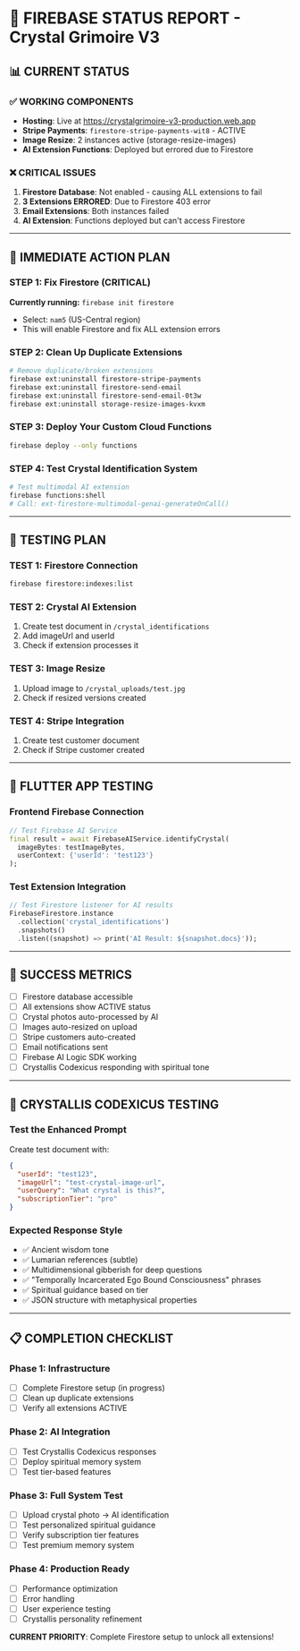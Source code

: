 # 🔮 FIREBASE STATUS REPORT - Crystal Grimoire V3

## 📊 CURRENT STATUS

### ✅ WORKING COMPONENTS
- **Hosting**: Live at https://crystalgrimoire-v3-production.web.app
- **Stripe Payments**: `firestore-stripe-payments-wit8` - ACTIVE
- **Image Resize**: 2 instances active (storage-resize-images)
- **AI Extension Functions**: Deployed but errored due to Firestore

### ❌ CRITICAL ISSUES
1. **Firestore Database**: Not enabled - causing ALL extensions to fail
2. **3 Extensions ERRORED**: Due to Firestore 403 error
3. **Email Extensions**: Both instances failed
4. **AI Extension**: Functions deployed but can't access Firestore

---

## 🔧 IMMEDIATE ACTION PLAN

### STEP 1: Fix Firestore (CRITICAL)
**Currently running:** `firebase init firestore`
- Select: `nam5` (US-Central region)
- This will enable Firestore and fix ALL extension errors

### STEP 2: Clean Up Duplicate Extensions
```bash
# Remove duplicate/broken extensions
firebase ext:uninstall firestore-stripe-payments
firebase ext:uninstall firestore-send-email
firebase ext:uninstall firestore-send-email-0t3w
firebase ext:uninstall storage-resize-images-kvxm
```

### STEP 3: Deploy Your Custom Cloud Functions
```bash
firebase deploy --only functions
```

### STEP 4: Test Crystal Identification System
```bash
# Test multimodal AI extension
firebase functions:shell
# Call: ext-firestore-multimodal-genai-generateOnCall()
```

---

## 🧪 TESTING PLAN

### TEST 1: Firestore Connection
```bash
firebase firestore:indexes:list
```

### TEST 2: Crystal AI Extension
1. Create test document in `/crystal_identifications`
2. Add imageUrl and userId
3. Check if extension processes it

### TEST 3: Image Resize
1. Upload image to `/crystal_uploads/test.jpg`
2. Check if resized versions created

### TEST 4: Stripe Integration
1. Create test customer document
2. Check if Stripe customer created

---

## 📱 FLUTTER APP TESTING

### Frontend Firebase Connection
```dart
// Test Firebase AI Service
final result = await FirebaseAIService.identifyCrystal(
  imageBytes: testImageBytes,
  userContext: {'userId': 'test123'}
);
```

### Test Extension Integration
```dart
// Test Firestore listener for AI results
FirebaseFirestore.instance
  .collection('crystal_identifications')
  .snapshots()
  .listen((snapshot) => print('AI Result: ${snapshot.docs}'));
```

---

## 🎯 SUCCESS METRICS

- [ ] Firestore database accessible
- [ ] All extensions show ACTIVE status
- [ ] Crystal photos auto-processed by AI
- [ ] Images auto-resized on upload
- [ ] Stripe customers auto-created
- [ ] Email notifications sent
- [ ] Firebase AI Logic SDK working
- [ ] Crystallis Codexicus responding with spiritual tone

---

## 🔮 CRYSTALLIS CODEXICUS TESTING

### Test the Enhanced Prompt
Create test document with:
```json
{
  "userId": "test123",
  "imageUrl": "test-crystal-image-url",
  "userQuery": "What crystal is this?",
  "subscriptionTier": "pro"
}
```

### Expected Response Style
- ✅ Ancient wisdom tone
- ✅ Lumarian references (subtle)
- ✅ Multidimensional gibberish for deep questions
- ✅ "Temporally Incarcerated Ego Bound Consciousness" phrases
- ✅ Spiritual guidance based on tier
- ✅ JSON structure with metaphysical properties

---

## 📋 COMPLETION CHECKLIST

### Phase 1: Infrastructure
- [ ] Complete Firestore setup (in progress)
- [ ] Clean up duplicate extensions
- [ ] Verify all extensions ACTIVE

### Phase 2: AI Integration  
- [ ] Test Crystallis Codexicus responses
- [ ] Deploy spiritual memory system
- [ ] Test tier-based features

### Phase 3: Full System Test
- [ ] Upload crystal photo → AI identification
- [ ] Test personalized spiritual guidance
- [ ] Verify subscription tier features
- [ ] Test premium memory system

### Phase 4: Production Ready
- [ ] Performance optimization
- [ ] Error handling
- [ ] User experience testing
- [ ] Crystallis personality refinement

**CURRENT PRIORITY**: Complete Firestore setup to unlock all extensions!